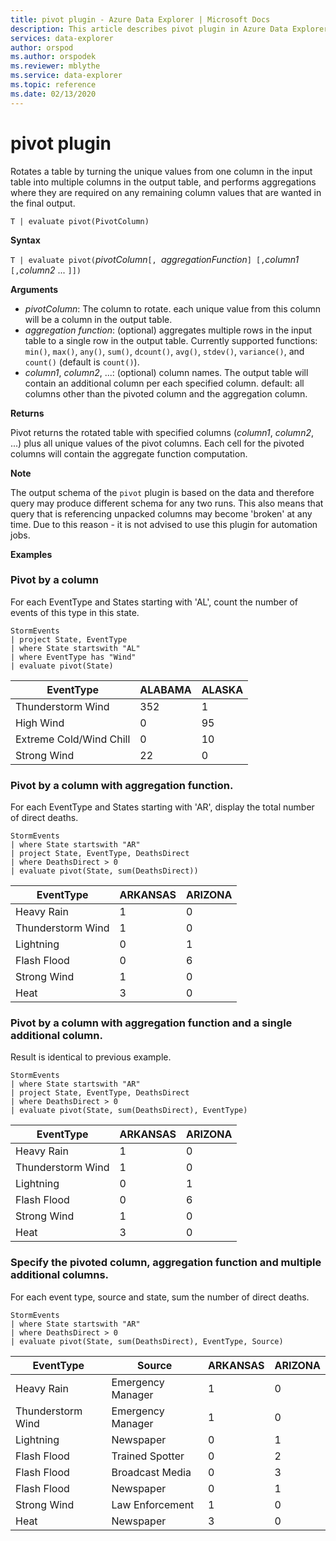 ```yaml
---
title: pivot plugin - Azure Data Explorer | Microsoft Docs
description: This article describes pivot plugin in Azure Data Explorer.
services: data-explorer
author: orspod
ms.author: orspodek
ms.reviewer: mblythe
ms.service: data-explorer
ms.topic: reference
ms.date: 02/13/2020
---
```

# pivot plugin

Rotates a table by turning the unique values from one column in the input table into multiple columns
in the output table, and performs aggregations where they are required on any remaining column values 
that are wanted in the final output.

```kusto
T | evaluate pivot(PivotColumn)
```

**Syntax**

`T | evaluate pivot(`*pivotColumn*`[, `*aggregationFunction*`] [,`*column1* `[,`*column2* ... `]])`

**Arguments**

* *pivotColumn*: The column to rotate. each unique value from this column will be a column in the output table.
* *aggregation function*: (optional) aggregates multiple rows in the input table to a single row in the output table. Currently supported functions: `min()`, `max()`, `any()`, `sum()`, `dcount()`, `avg()`, `stdev()`, `variance()`, and `count()` (default is `count()`).
* *column1*, *column2*, ...: (optional) column names. The output table will contain an additional column per each specified column. default: all columns other than the pivoted column and the aggregation column.

**Returns**

Pivot returns the rotated table with specified columns (*column1*, *column2*, ...) plus all unique values of the pivot columns. Each cell for the pivoted columns will contain the aggregate function computation.

**Note**

The output schema of the `pivot` plugin is based on the data and therefore query may produce different schema for any two runs. This also means that query that is referencing unpacked columns may become 'broken' at any time. Due to this reason - it is not advised to use this plugin for automation jobs.

**Examples**

### Pivot by a column

For each EventType and States starting with 'AL', count the number of events of this type in this state.

```kusto
StormEvents
| project State, EventType 
| where State startswith "AL" 
| where EventType has "Wind" 
| evaluate pivot(State)
```

|EventType|ALABAMA|ALASKA|
|---|---|---|
|Thunderstorm Wind|352|1|
|High Wind|0|95|
|Extreme Cold/Wind Chill|0|10|
|Strong Wind|22|0|


### Pivot by a column with aggregation function.

For each EventType and States starting with 'AR', display the total number of direct deaths.

```kusto
StormEvents 
| where State startswith "AR" 
| project State, EventType, DeathsDirect 
| where DeathsDirect > 0
| evaluate pivot(State, sum(DeathsDirect))
```

|EventType|ARKANSAS|ARIZONA|
|---|---|---|
|Heavy Rain|1|0|
|Thunderstorm Wind|1|0|
|Lightning|0|1|
|Flash Flood|0|6|
|Strong Wind|1|0|
|Heat|3|0|


### Pivot by a column with aggregation function and a single additional column.

Result is identical to previous example.

```kusto
StormEvents 
| where State startswith "AR" 
| project State, EventType, DeathsDirect 
| where DeathsDirect > 0
| evaluate pivot(State, sum(DeathsDirect), EventType)
```

|EventType|ARKANSAS|ARIZONA|
|---|---|---|
|Heavy Rain|1|0|
|Thunderstorm Wind|1|0|
|Lightning|0|1|
|Flash Flood|0|6|
|Strong Wind|1|0|
|Heat|3|0|


### Specify the pivoted column, aggregation function and multiple additional columns.

For each event type, source and state, sum the number of direct deaths.

```kusto
StormEvents 
| where State startswith "AR" 
| where DeathsDirect > 0
| evaluate pivot(State, sum(DeathsDirect), EventType, Source)
```

|EventType|Source|ARKANSAS|ARIZONA|
|---|---|---|---|
|Heavy Rain|Emergency Manager|1|0|
|Thunderstorm Wind|Emergency Manager|1|0|
|Lightning|Newspaper|0|1|
|Flash Flood|Trained Spotter|0|2|
|Flash Flood|Broadcast Media|0|3|
|Flash Flood|Newspaper|0|1|
|Strong Wind|Law Enforcement|1|0|
|Heat|Newspaper|3|0|